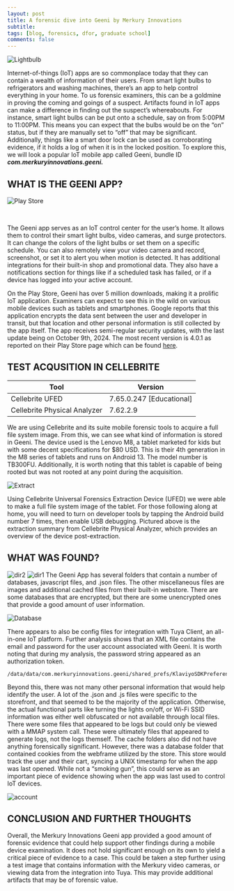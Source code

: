 ```yaml
---
layout: post
title: A forensic dive into Geeni by Merkury Innovations
subtitle: 
tags: [blog, forensics, dfor, graduate school] 
comments: false
---
```


![Lightbulb](/assets/img/generic-lightbulb.png)

Internet-of-things (IoT) apps are so commonplace today that they can contain a wealth of information of their users. From smart light bulbs to refrigerators and washing machines, there’s an app to help control everything in your home. To us forensic examiners, this can be a goldmine in proving the coming and goings of a suspect. Artifacts found in IoT apps can make a difference in finding out the suspect’s whereabouts.
For instance, smart light bulbs can be put onto a schedule, say on from 5:00PM to 11:00PM. This means you can expect that the bulbs would be on the “on” status, but if they are manually set to “off” that may be significant. Additionally, things like a smart door lock can be used as corroborating evidence, if it holds a log of when it is in the locked position.
To explore this, we will look a popular IoT mobile app called Geeni, bundle ID ***com.merkuryinnovations.geeni.***

WHAT IS THE GEENI APP?
---------------
![Play Store](/assets/img/play-store.png)

<br>

The Geeni app serves as an IoT control center for the user’s home. It allows them to control their smart light bulbs, video cameras, and surge protectors. It can change the colors of the light bulbs or set them on a specific schedule. You can also remotely view your video camera and record, screenshot, or set it to alert you when motion is detected. It has additional integrations for their built-in shop and promotional data. They also have a notifications section for things like if a scheduled task has failed, or if a device has logged into your active account.

On the Play Store, Geeni has over 5 million downloads, making it a prolific IoT application. Examiners can expect to see this in the wild on various mobile devices such as tablets and smartphones. Google reports that this application encrypts the data sent between the user and developer in transit, but that location and other personal information is still collected by the app itself. The app receives semi-regular security updates, with the last update
being on October 9th, 2024. The most recent version is 4.0.1 as reported on their Play Store page which can be found [here](https://play.google.com/store/apps/details?id=com.merkuryinnovations.geeni).


TEST ACQUSITION IN CELLEBRITE
---------------

| Tool                         | Version                  |
|------------------------------|--------------------------|
| Cellebrite UFED              | 7.65.0.247 [Educational] |
| Cellebrite Physical Analyzer | 7.62.2.9                 |

We are using Cellebrite and its suite mobile forensic tools to acquire a full file system image. From this, we can see what kind of information is stored in Geeni. The device used is the Lenovo M8, a tablet marketed for kids but with some decent specifications for $80 USD. This is their 4th generation in the M8 series of tablets and runs on Android 13. The model number is TB300FU. Additionally, it is worth noting that this tablet is capable of being rooted but was not rooted at any point during the acquisition.

![Extract](/assets/img/extract.png)

Using Cellebrite Universal Forensics Extraction Device (UFED) we were able to make a full file system image of the tablet. For those following along at home, you will need to turn on
developer tools by tapping the Android build number 7 times, then enable USB debugging. Pictured above is the extraction summary from Cellebrite Physical Analyzer, which provides an overview of the device post-extraction.

WHAT WAS FOUND?
---------------
![dir2](/assets/img/dir2.png)
![dir1](/assets/img/dir1.png)
The Geeni App has several folders that contain a number of databases, javascript files, and .json files. The other miscellaneous files are images and additional cached files from their built-in webstore. There are some databases that are encrypted, but there are some unencrypted ones that provide a good amount of user information.

![Database](/assets/img/db.png)

There appears to also be config files for integration with Tuya Client, an all-in-one IoT platform. Further analysis shows that an XML file contains the email and password for the user account associated with Geeni. It is worth noting that during my analysis, the password string appeared as an authorization token.

```
/data/data/com.merkuryinnovations.geeni/shared_prefs/KlaviyoSDKPreferences.xml
``` 

Beyond this, there was not many other personal information that would help identify the user. A lot of the .json and .js files were specific to the storefront, and that seemed to be the majority of the application. Otherwise, the actual functional parts like turning the lights on/off, or Wi-Fi SSID information was either well obfuscated or not available through local files. There were some files that appeared to be logs but could only be viewed with a MMAP system call. These were ultimately files that appeared to generate logs, not the logs themself. The cache folders also did not have anything forensically significant. However, there was a database folder that contained cookies from the webframe utilized by the store. This store would track the user and their cart, syncing a UNIX timestamp for when the app was last opened. While not a “smoking gun”, this could serve as an important piece of evidence showing when the app was last used to control IoT devices.

![account](/assets/img/account.png)


CONCLUSION AND FURTHER THOUGHTS
---------------

Overall, the Merkury Innovations Geeni app provided a good amount of forensic evidence that could help support other findings during a mobile device examination. It does not hold significant enough on its own to yield a critical piece of evidence to a case. This could be taken a step further using a test image that contains information with the Merkury video cameras, or viewing data from the integration into Tuya. This may provide additional artifacts that may be of forensic value.
